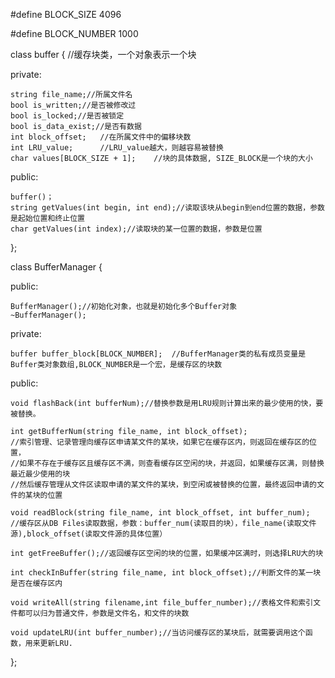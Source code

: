 #define BLOCK_SIZE 4096

#define BLOCK_NUMBER 1000

class buffer { //缓存块类，一个对象表示一个块

private:

	string file_name;//所属文件名
	bool is_written;//是否被修改过
	bool is_locked;//是否被锁定
	bool is_data_exist;//是否有数据
	int block_offset;	//在所属文件中的偏移块数
	int LRU_value;		//LRU_value越大，则越容易被替换
	char values[BLOCK_SIZE + 1];	//块的具体数据, SIZE_BLOCK是一个块的大小
public:

	buffer()；
	string getValues(int begin, int end);//读取该块从begin到end位置的数据，参数是起始位置和终止位置
	char getValues(int index);//读取块的某一位置的数据，参数是位置
};




class BufferManager {

public:

	BufferManager();//初始化对象，也就是初始化多个Buffer对象
	~BufferManager();
private:

	buffer buffer_block[BLOCK_NUMBER];	//BufferManager类的私有成员变量是Buffer类对象数组,BLOCK_NUMBER是一个宏，是缓存区的块数
public:

	void flashBack(int bufferNum);//替换参数是用LRU规则计算出来的最少使用的快，要被替换。

	int getBufferNum(string file_name, int block_offset);
	//索引管理、记录管理向缓存区申请某文件的某块，如果它在缓存区内，则返回在缓存区的位置，
	//如果不存在于缓存区且缓存区不满，则查看缓存区空闲的块，并返回，如果缓存区满，则替换最近最少使用的块
	//然后缓存管理从文件区读取申请的某文件的某块，到空闲或被替换的位置，最终返回申请的文件的某块的位置

	void readBlock(string file_name, int block_offset, int buffer_num);
	//缓存区从DB Files读取数据，参数：buffer_num(读取目的块），file_name(读取文件源),block_offset(读取文件源的具体位置）

	int getFreeBuffer();//返回缓存区空闲的块的位置，如果缓冲区满时，则选择LRU大的块

	int checkInBuffer(string file_name, int block_offset);//判断文件的某一块是否在缓存区内

	void writeAll(string filename,int file_buffer_number);//表格文件和索引文件都可以归为普通文件，参数是文件名，和文件的块数
	
	void updateLRU(int buffer_number);//当访问缓存区的某块后，就需要调用这个函数，用来更新LRU.
	


};


